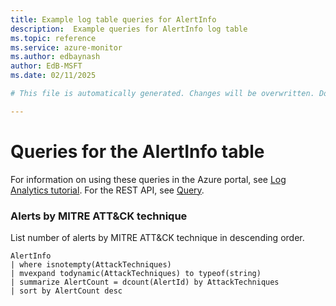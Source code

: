 ```yaml
---
title: Example log table queries for AlertInfo
description:  Example queries for AlertInfo log table
ms.topic: reference
ms.service: azure-monitor
ms.author: edbaynash
author: EdB-MSFT
ms.date: 02/11/2025

# This file is automatically generated. Changes will be overwritten. Do not change this file directly. 

---
```


# Queries for the AlertInfo table

For information on using these queries in the Azure portal, see [Log Analytics tutorial](/azure/azure-monitor/logs/log-analytics-tutorial). For the REST API, see [Query](/rest/api/loganalytics/query).


### Alerts by MITRE ATT&CK technique  


List number of alerts by MITRE ATT&CK technique in descending order.  

```query
AlertInfo
| where isnotempty(AttackTechniques)
| mvexpand todynamic(AttackTechniques) to typeof(string)
| summarize AlertCount = dcount(AlertId) by AttackTechniques
| sort by AlertCount desc
```

